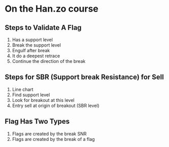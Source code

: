# On the Han.zo course

## Steps to Validate A Flag

1. Has a support level
2. Break the support level
3. Engulf after break
4. It do a deepest retrace
5. Continue the direction of the break

## Steps for SBR (Support break Resistance) for Sell

1. Line chart
2. Find support level
3. Look for breakout at this level
4. Entry sell at origin of breakout (SBR level)

## Flag Has Two Types

1. Flags are created by the break SNR
2. Flags are created by the break of a flag
